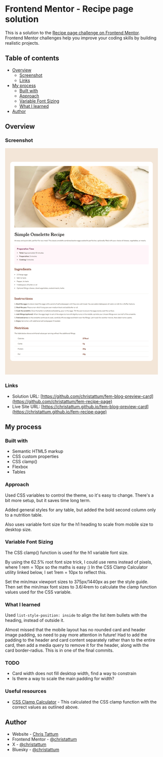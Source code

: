 # Frontend Mentor - Recipe page solution

This is a solution to the [Recipe page challenge on Frontend Mentor](https://www.frontendmentor.io/challenges/recipe-page-KiTsR8QQKm). Frontend Mentor challenges help you improve your coding skills by building realistic projects. 

## Table of contents

- [Overview](#overview)
  - [Screenshot](#screenshot)
  - [Links](#links)
- [My process](#my-process)
  - [Built with](#built-with)
  - [Approach](#approach)
  - [Variable Font Sizing](#variable-font-sizing)
  - [What I learned](#what-i-learned)
- [Author](#author)

## Overview

### Screenshot

![](./screenshot.png)

### Links

- Solution URL: [https://github.com/christattum/fem-blog-preview-card](https://github.com/christattum/fem-recipe-page)
- Live Site URL: [https://christattum.github.io/fem-blog-preview-card](https://christattum.github.io/fem-recipe-page)

## My process

### Built with

- Semantic HTML5 markup
- CSS custom properties
- CSS clamp()
- Flexbox
- Tables

### Approach

Used CSS variables to control the theme, so it's easy to change. There's a bit more setup, but it saves time long term.

Added general styles for any table, but added the bold second column only to a nutrition table.

Also uses variable font size for the h1 heading to scale from mobile size to desktop size.

### Variable Font Sizing

The CSS clamp() function is used for the h1 variable font size.

By using the 62.5% root font size trick, I could use rems instead of pixels, where 1 rem = 10px so the maths is easy :) In the CSS Clamp Calculator utility linked below, I set 1rem = 10px to reflect this.

Set the min/max viewport sizes to 375px/1440px as per the style guide. Then set the min/max font sizes to 3.6/4rem to calculate the clamp function values used for the CSS variable.

### What I learned

Used ```list-style-position: inside``` to align the list item bullets with the heading, instead of outside it.

Almost missed that the mobile layout has no rounded card and header image padding, so need to pay more attention in future! Had to add the padding to the header and card content separately rather than to the entire card, then add a media query to remove it for the header, along with the card border-radius. This is in one of the final commits.

### TODO

- Card width does not fill desktop width, find a way to constrain
- Is there a way to scale the main padding for width?

### Useful resources

- [CSS Clamp Calculator](https://clamp-calculator.netlify.app) - This calculated the CSS clamp function with the correct values as outlined above.

## Author

- Website - [Chris Tattum](https://christattum.com)
- Frontend Mentor - [@christattum](https://www.frontendmentor.io/profile/christattum)
- X - [@christattum](https://www.x.com/christattum)
- Bluesky - [@christattum](https://bsky.app/profile/christattum.bsky.social)


